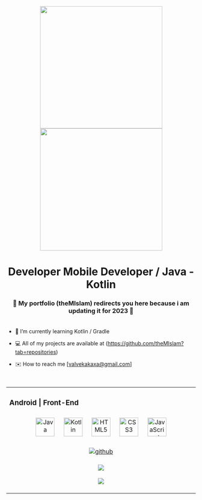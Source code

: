 <div align="center">
<img src="https://raw.githubusercontent.com/thomasync/thomasync/main/headergitdark.gif#gh-dark-mode-only" align="center" height="325" />
<img src="https://raw.githubusercontent.com/thomasync/thomasync/main/headergitlight.gif#gh-light-mode-only" align="center" height="325" />
</div>  
  

# <div align="center">Developer Mobile Developer / Java - Kotlin</div>  

### <div align="center">🚧 My portfolio (theMIslam) redirects you here because i am updating it for 2023 🚧</div><br />

- 🌱 I’m currently learning Kotlin / Gradle  
  

- 💻 All of my projects are available at (https://github.com/theMIslam?tab=repositories)
  

- ✉️ How to reach me [valvekakaxa@gmail.com]  
  

<br/>  

<table><tr><td valign="top" width="33%">



### Android | Front-End  
<div align="center">  
<img style="margin: 10px" src="https://profilinator.rishav.dev/skills-assets/angularjs-original.svg" alt="Java" height="50" />  
<img style="margin: 10px" src="https://cms-assets.tutsplus.com/uploads/users/1499/posts/29590/preview_image/kotlin.jpg" alt="Kotlin" height="50" />  
<img style="margin: 10px" src="https://profilinator.rishav.dev/skills-assets/html5-original-wordmark.svg" alt="HTML5" height="50" />  
<img style="margin: 10px" src="https://profilinator.rishav.dev/skills-assets/css3-original-wordmark.svg" alt="CSS3" height="50" />  
<img style="margin: 10px" src="https://profilinator.rishav.dev/skills-assets/javascript-original.svg" alt="JavaScript" height="50" />  
</div>

<br/>  

<div align="center">
<a href="https://github.com/theMIslam" target="_blank">
<img src=https://img.shields.io/badge/github-%2324292e.svg?&style=for-the-badge&logo=github&logoColor=white alt=github style="margin-bottom: 5px;" />
</a>
</div>  
  

<br/>  

<div align="center">
<img src="https://komarev.com/ghpvc/?username=theMIslam&&style=flat-square" align="center" />
</div>  
  

<br/>  

<div align="center"><img src="https://github-readme-stats.vercel.app/api?username=theMIslam&show_icons=true&count_private=true&hide_border=true" align="center" /></div>
<br />
